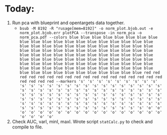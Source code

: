 # Today:
1. Run pca with blueprint and opentargets data together.
    * `bsub -M 8192 -R "rusage[mem=8192]" -o norm_plot.bjob.out -e norm_plot.bjob.err plotPCA --transpose -in norm_pca -o norm_pca.pdf --colors blue blue blue blue blue blue blue blue blue blue blue blue blue blue blue blue blue blue blue blue blue blue blue blue blue blue blue blue blue blue blue blue blue blue blue blue blue blue blue blue blue blue blue blue blue blue blue blue blue blue blue blue blue blue blue blue blue blue blue blue blue blue blue blue blue blue blue blue blue blue blue blue blue blue blue blue blue blue blue blue blue blue blue blue blue blue blue blue blue blue blue blue blue blue blue blue blue blue blue blue blue blue blue red red red red red red red red red red red red red red red red red red red red red red --markers 's' 's' 's' 's' 's' 's' 's' 's' 's' 's' 's' 's' 's' 's' 's' 's' 's' 's' 's' 's' 's' 's' 's' 's' 's' 's' 's' 's' 's' 's' 's' 's' 's' 's' 's' 's' 's' 's' 's' 's' 's' 's' 's' 's' 's' 's' 's' 's' 's' 's' 's' 's' 's' 's' 's' 's' 's' 's' 's' 's' 's' 's' 's' 's' 's' 's' 's' 's' 's' 's' 's' 's' 's' 's' 's' 's' 's' 's' 's' 's' 's' 's' 's' 's' 's' 's' 's' 's' 's' 's' 's' 's' 's' 's' 's' 's' 's' 's' 's' 's' 's' 's' 's' 'o' 'o' 'o' 'o' 'o' 'o' 'o' 'o' 'o' 'o' 'o' 'o' 'o' 'o' 'o' 'o' 'o' 'o' 'o' 'o' 'o' 'o'`
2. Check AUC, varI, minI, maxI. Wrote script `statCalc.py` to check and compile to file.
